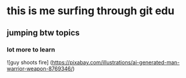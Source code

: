 # this is me surfing through git edu
## jumping btw topics
### lot more to learn
![guy shoots fire] (https://pixabay.com/illustrations/ai-generated-man-warrior-weapon-8769346/)
